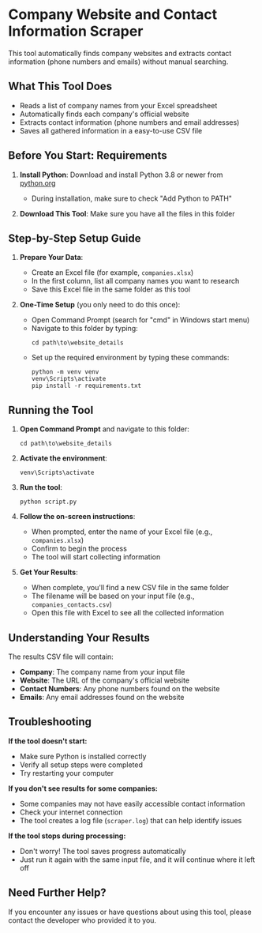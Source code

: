# Company Website and Contact Information Scraper

This tool automatically finds company websites and extracts contact information (phone numbers and emails) without manual searching.

## What This Tool Does

- Reads a list of company names from your Excel spreadsheet
- Automatically finds each company's official website
- Extracts contact information (phone numbers and email addresses)
- Saves all gathered information in a easy-to-use CSV file

## Before You Start: Requirements

1. **Install Python**: Download and install Python 3.8 or newer from [python.org](https://python.org)

   - During installation, make sure to check "Add Python to PATH"

2. **Download This Tool**: Make sure you have all the files in this folder

## Step-by-Step Setup Guide

1. **Prepare Your Data**:

   - Create an Excel file (for example, `companies.xlsx`)
   - In the first column, list all company names you want to research
   - Save this Excel file in the same folder as this tool

2. **One-Time Setup** (you only need to do this once):
   - Open Command Prompt (search for "cmd" in Windows start menu)
   - Navigate to this folder by typing:
     ```
     cd path\to\website_details
     ```
   - Set up the required environment by typing these commands:
     ```
     python -m venv venv
     venv\Scripts\activate
     pip install -r requirements.txt
     ```

## Running the Tool

1. **Open Command Prompt** and navigate to this folder:

   ```
   cd path\to\website_details
   ```

2. **Activate the environment**:

   ```
   venv\Scripts\activate
   ```

3. **Run the tool**:

   ```
   python script.py
   ```

4. **Follow the on-screen instructions**:

   - When prompted, enter the name of your Excel file (e.g., `companies.xlsx`)
   - Confirm to begin the process
   - The tool will start collecting information

5. **Get Your Results**:
   - When complete, you'll find a new CSV file in the same folder
   - The filename will be based on your input file (e.g., `companies_contacts.csv`)
   - Open this file with Excel to see all the collected information

## Understanding Your Results

The results CSV file will contain:

- **Company**: The company name from your input file
- **Website**: The URL of the company's official website
- **Contact Numbers**: Any phone numbers found on the website
- **Emails**: Any email addresses found on the website

## Troubleshooting

**If the tool doesn't start:**

- Make sure Python is installed correctly
- Verify all setup steps were completed
- Try restarting your computer

**If you don't see results for some companies:**

- Some companies may not have easily accessible contact information
- Check your internet connection
- The tool creates a log file (`scraper.log`) that can help identify issues

**If the tool stops during processing:**

- Don't worry! The tool saves progress automatically
- Just run it again with the same input file, and it will continue where it left off

## Need Further Help?

If you encounter any issues or have questions about using this tool, please contact the developer who provided it to you.
